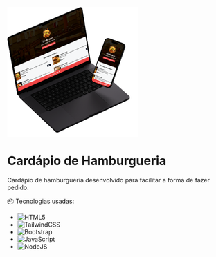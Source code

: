 <img src="./img/Mockup.png" height="300" display="flex" align="center">
<h1> Cardápio de Hamburgueria</h1>

Cardápio de hamburgueria desenvolvido para facilitar a forma de fazer pedido.


📦 Tecnologias usadas:
- ![HTML5](https://img.shields.io/badge/html5-%23E34F26.svg?style=for-the-badge&logo=html5&logoColor=white)
- ![TailwindCSS](https://img.shields.io/badge/tailwindcss-%2338B2AC.svg?style=for-the-badge&logo=tailwind-css&logoColor=white)
- ![Bootstrap](https://img.shields.io/badge/bootstrap-%238511FA.svg?style=for-the-badge&logo=bootstrap&logoColor=white)
- ![JavaScript](https://img.shields.io/badge/javascript-%23323330.svg?style=for-the-badge&logo=javascript&logoColor=%23F7DF1E)
- ![NodeJS](https://img.shields.io/badge/node.js-6DA55F?style=for-the-badge&logo=node.js&logoColor=white)
